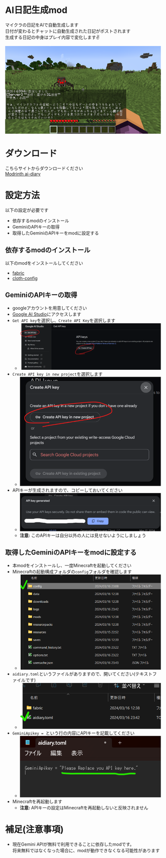 # AI日記生成mod

マイクラの日記をAIで自動生成します  
日付が変わるとチャットに自動生成された日記がポストされます  
生成する日記の中身はプレイ内容で変化します✌️


![Play Screen](./images/screenshot.ja.png)

# ダウンロード

こちらサイトからダウンロードください  
[Modrinth ai-diary](https://modrinth.com/mod/ai-diary/versions#all-versions)

# 設定方法

以下の設定が必要です
+ 依存するmodのインストール
+ GeminiのAPIキーの取得
+ 取得したGeminiのAPIキーをmodに設定する

## 依存するmodのインストール

以下のmodをインストールしてください

* [fabric](https://modrinth.com/mod/fabric-api)
* [cloth-config](https://modrinth.com/mod/cloth-config)

## GeminiのAPIキーの取得

* googleアカウントを用意してください
* [Google AI Studio](https://aistudio.google.com/)にアクセスします
* `Get API key`を選択し、`Create API Key`を選択します
  * ![Select API Key](./images/setup_01_select_get_api_key.png)
* `Create API key in new project`を選択します
  * ![Create API key](./images/setup_02_generate_api_key.png)
* APIキーが生成されますので、コピーしておいてください
  * ![save API Key](./images/setup_03_copy_api_key.png)
  * **注意:** このAPIキーは自分以外の人には見せないようにしましょう

## 取得したGeminiのAPIキーをmodに設定する

* 本modをインストールし、一度Minecraftを起動してください
* Minecraftの起動構成フォルダの`config`フォルダを確認します
   * ![config location](./images/config_01_location.png)
* `aidiary.toml`というファイルがありますので、開いてください(テキストファイルです)
  * ![the config file](./images/config_02_config_file.png)
* `GeminiApikey = `という行の内容にAPIキーを記載してください
  * ![the config file](./images/config_03_replace_api_key.png)
* Minecraftを再起動します
  * **注意:** APIキーの設定はMinecraftを再起動しないと反映されません

# 補足(注意事項)

* 現在Gemini APIが無料で利用できることに依存したmodです。  
  将来無料ではなくなった場合に、modが動作できなくなる可能性があります
